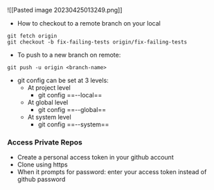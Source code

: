 ![[Pasted image 20230425013249.png]]



- How to checkout to a remote branch on your local
```shell
git fetch origin
git checkout -b fix-failing-tests origin/fix-failing-tests
```

- To push to a new branch on remote:
```shell
git push -u origin <branch-name>
```

- git config can be set at 3 levels:
	- At project level
		- git config ==--local==
	- At global level
		- git config ==--global==
	- At system level
		- git config ==--system==



### Access Private Repos
- Create a personal access token in your github account
- Clone using https
- When it prompts for password: enter your access token instead of github password